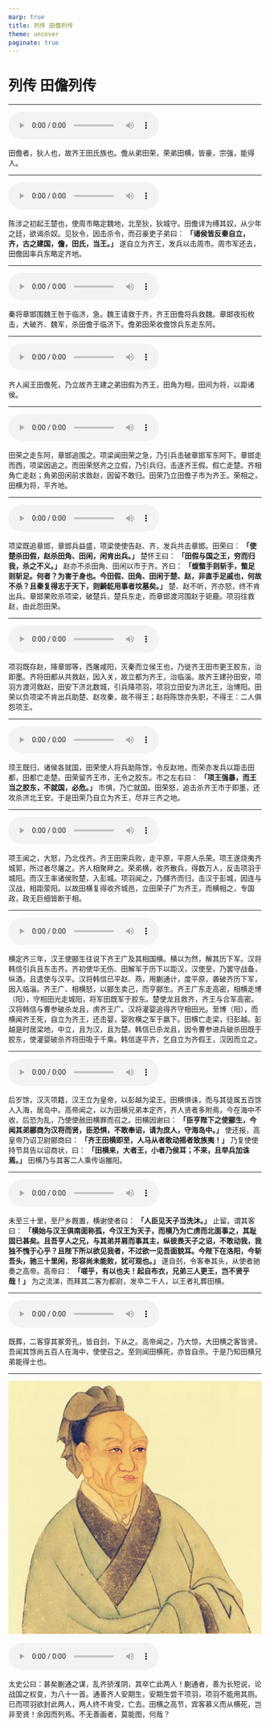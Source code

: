 ```yaml
---
marp: true
title: 列传 田儋列传
theme: uncover
paginate: true
---
```


# 列传 田儋列传

---

![](assets/audios/094/1.mp3)

田儋者，狄人也，故齐王田氏族也。儋从弟田荣，荣弟田横，皆豪，宗强，能得人。

---

![](assets/audios/094/2.mp3)

陈涉之初起王楚也，使周市略定魏地，北至狄，狄城守。田儋详为缚其奴，从少年之廷，欲谒杀奴。见狄令，因击杀令，而召豪吏子弟曰： __「诸侯皆反秦自立，齐，古之建国，儋，田氏，当王。」__ 遂自立为齐王，发兵以击周市。周市军还去，田儋因率兵东略定齐地。

---

![](assets/audios/094/3.mp3)

秦将章邯围魏王咎于临济，急。魏王请救于齐，齐王田儋将兵救魏。章邯夜衔枚击，大破齐、魏军，杀田儋于临济下。儋弟田荣收儋馀兵东走东阿。

---

![](assets/audios/094/4.mp3)

齐人闻王田儋死，乃立故齐王建之弟田假为齐王，田角为相，田间为将，以距诸侯。

---

![](assets/audios/094/5.mp3)

田荣之走东阿，章邯追围之。项梁闻田荣之急，乃引兵击破章邯军东阿下。章邯走而西，项梁因追之。而田荣怒齐之立假，乃引兵归，击逐齐王假。假亡走楚。齐相角亡走赵；角弟田闲前求救赵，因留不敢归。田荣乃立田儋子市为齐王。荣相之，田横为将，平齐地。

---

![](assets/audios/094/6.mp3)

项梁既追章邯，章邯兵益盛，项梁使使告赵、齐，发兵共击章邯。田荣曰： __「使楚杀田假，赵杀田角、田闲，闲肯出兵。」__ 楚怀王曰： __「田假与国之王，穷而归我，杀之不义。」__ 赵亦不杀田角、田闲以市于齐。齐曰： __「蝮螫手则斩手，螫足则斩足。何者？为害于身也。今田假、田角、田闲于楚、赵，非直手足戚也，何故不杀？且秦复得志于天下，则齮龁用事者坟墓矣。」__ 楚、赵不听，齐亦怒，终不肯出兵。章邯果败杀项梁，破楚兵，楚兵东走，而章邯渡河围赵于钜鹿。项羽往救赵，由此怨田荣。

---

![](assets/audios/094/7.mp3)

项羽既存赵，降章邯等，西屠咸阳，灭秦而立侯王也，乃徙齐王田市更王胶东，治即墨。齐将田都从共救赵，因入关，故立都为齐王，治临淄。故齐王建孙田安，项羽方渡河救赵，田安下济北数城，引兵降项羽，项羽立田安为济北王，治博阳。田荣以负项梁不肯出兵助楚、赵攻秦，故不得王；赵将陈馀亦失职，不得王：二人俱怨项王。

---

![](assets/audios/094/8.mp3)

顼王既归，诸侯各就国，田荣使人将兵助陈馀，令反赵地，而荣亦发兵以距击田都，田都亡走楚。田荣留齐王市，无令之胶东。市之左右曰： __「项王强暴，而王当之胶东，不就国，必危。」__ 市惧，乃亡就国。田荣怒，追击杀齐王市于即墨，还攻杀济北王安。于是田荣乃自立为齐王，尽并三齐之地。

---

![](assets/audios/094/9.mp3)

项王闻之，大怒，乃北伐齐。齐王田荣兵败，走平原，平原人杀荣。项王遂烧夷齐城郭，所过者尽屠之。齐人相聚畔之。荣弟横，收齐散兵，得数万人，反击项羽于城阳。而汉王率诸侯败楚，入彭城。项羽闻之，乃醳齐而归，击汉于彭城，因连与汉战，相距荥阳。以故田横复得收齐城邑，立田荣子广为齐王，而横相之，专国政，政无巨细皆断于相。

---

![](assets/audios/094/10.mp3)

横定齐三年，汉王使郦生往说下齐王广及其相国横。横以为然，解其历下军。汉将韩信引兵且东击齐。齐初使华无伤、田解军于历下以距汉，汉使至，乃罢守战备，纵酒，且遣使与汉平。汉将韩信已平赵、燕，用蒯通计，度平原，袭破齐历下军，因入临淄。齐王广、相横怒，以郦生卖己，而亨郦生。齐王广东走高密，相横走博（阳），守相田光走城阳，将军田既军于胶东。楚使龙且救齐，齐王与合军高密。汉将韩信与曹参破杀龙且，虏齐王广。汉将灌婴追得齐守相田光。至博（阳），而横闻齐王死，自立为齐王，还击婴，婴败横之军于嬴下。田横亡走梁，归彭越。彭越是时居梁地，中立，且为汉，且为楚。韩信已杀龙且，因令曹参进兵破杀田既于胶东，使灌婴破杀齐将田吸于千乘。韩信遂平齐，乞自立为齐假王，汉因而立之。

---

![](assets/audios/094/11.mp3)

后岁馀，汉灭项籍，汉王立为皇帝，以彭越为梁王。田横惧诛，而与其徒属五百馀人入海，居岛中。高帝闻之，以为田横兄弟本定齐，齐人贤者多附焉，今在海中不收，后恐为乱，乃使使赦田横罪而召之。田横因谢曰： __「臣亨陛下之使郦生，今闻其弟郦商为汉将而贤，臣恐惧，不敢奉诏，请为庶人，守海岛中。」__ 使还报，高皇帝乃诏卫尉郦商曰： __「齐王田横即至，人马从者敢动摇者致族夷！」__ 乃复使使持节具告以诏商状，曰： __「田横来，大者王，小者乃侯耳；不来，且举兵加诛焉。」__ 田横乃与其客二人乘传诣雒阳。

---

![](assets/audios/094/12.mp3)

未至三十里，至尸乡厩置，横谢使者曰： __「人臣见天子当洗沐。」__ 止留。谓其客曰： __「横始与汉王俱南面称孤，今汉王为天子，而横乃为亡虏而北面事之，其耻固已甚矣。且吾亨人之兄，与其弟并肩而事其主，纵彼畏天子之诏，不敢动我，我独不愧于心乎？且陛下所以欲见我者，不过欲一见吾面貌耳。今陛下在洛阳，今斩吾头，驰三十里闲，形容尚未能败，犹可观也。」__ 遂自刭，令客奉其头，从使者驰奏之高帝。高帝曰： __「嗟乎，有以也夫！起自布衣，兄弟三人更王，岂不贤乎哉！」__ 为之流涕，而拜其二客为都尉，发卒二千人，以王者礼葬田横。

---

![](assets/audios/094/13.mp3)

既葬，二客穿其冢旁孔，皆自刭，下从之。高帝闻之，乃大惊，大田横之客皆贤。吾闻其馀尚五百人在海中，使使召之。至则闻田横死，亦皆自杀。于是乃知田横兄弟能得士也。

---

![bg left](assets/images/simaqian.jpg)

![](assets/audios/094/14.mp3)

太史公曰：甚矣蒯通之谋，乱齐骄淮阴，其卒亡此两人！蒯通者，善为长短说，论战国之权变，为八十一首。通善齐人安期生，安期生尝干项羽，项羽不能用其厕。已而项羽欲封此两人，两人终不肯受，亡去。田横之高节，宾客慕义而从横死，岂非至贤！余因而列焉。不无善画者，莫能图，何哉？
